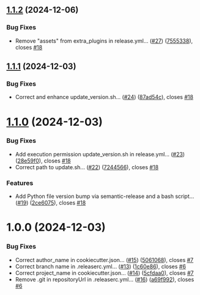 ## [1.1.2](https://github.com/UnoYakshi/modern-python-template/compare/1.1.1...1.1.2) (2024-12-06)


### Bug Fixes

* Remove "assets" from extra_plugins in release.yml... ([#27](https://github.com/UnoYakshi/modern-python-template/issues/27)) ([7555338](https://github.com/UnoYakshi/modern-python-template/commit/755533885cf63a6759b5e3a29a77cc9263d4ebb6)), closes [#18](https://github.com/UnoYakshi/modern-python-template/issues/18)

## [1.1.1](https://github.com/UnoYakshi/modern-python-template/compare/1.1.0...1.1.1) (2024-12-03)


### Bug Fixes

* Correct and enhance update_version.sh... ([#24](https://github.com/UnoYakshi/modern-python-template/issues/24)) ([87ad54c](https://github.com/UnoYakshi/modern-python-template/commit/87ad54c58c58bdd3e1f31b224435882b5446741a)), closes [#18](https://github.com/UnoYakshi/modern-python-template/issues/18)

# [1.1.0](https://github.com/UnoYakshi/modern-python-template/compare/1.0.0...1.1.0) (2024-12-03)


### Bug Fixes

* Add execution permission update_version.sh in release.yml... ([#23](https://github.com/UnoYakshi/modern-python-template/issues/23)) ([28e59f0](https://github.com/UnoYakshi/modern-python-template/commit/28e59f0073cfbf79228300b73078af067c1f7757)), closes [#18](https://github.com/UnoYakshi/modern-python-template/issues/18)
* Correct path to update.sh... ([#22](https://github.com/UnoYakshi/modern-python-template/issues/22)) ([7244566](https://github.com/UnoYakshi/modern-python-template/commit/7244566577669e24937f5a41db1fbe754182c37b)), closes [#18](https://github.com/UnoYakshi/modern-python-template/issues/18)


### Features

* Add Python file version bump via semantic-release and a bash script... ([#19](https://github.com/UnoYakshi/modern-python-template/issues/19)) ([2ce6075](https://github.com/UnoYakshi/modern-python-template/commit/2ce6075bf9593d14a8367f3bc6a9ac0784478810)), closes [#18](https://github.com/UnoYakshi/modern-python-template/issues/18)

# 1.0.0 (2024-12-03)


### Bug Fixes

* Correct author_name in cookiecutter.json... ([#15](https://github.com/UnoYakshi/modern-python-template/issues/15)) ([5061068](https://github.com/UnoYakshi/modern-python-template/commit/50610689faa55c8040151c464018079bae95a8b4)), closes [#7](https://github.com/UnoYakshi/modern-python-template/issues/7)
* Correct branch name in .releaserc.yml... ([#13](https://github.com/UnoYakshi/modern-python-template/issues/13)) ([1c60e86](https://github.com/UnoYakshi/modern-python-template/commit/1c60e86ac7033b8fd90882af78f7cbd9869b526a)), closes [#6](https://github.com/UnoYakshi/modern-python-template/issues/6)
* Correct project_name in cookiecutter.json... ([#14](https://github.com/UnoYakshi/modern-python-template/issues/14)) ([5cfdaa0](https://github.com/UnoYakshi/modern-python-template/commit/5cfdaa05febd6617f36ebe7f4ab136f0238de63d)), closes [#7](https://github.com/UnoYakshi/modern-python-template/issues/7)
* Remove .git in repositoryUrl in .releaserc.yml... ([#16](https://github.com/UnoYakshi/modern-python-template/issues/16)) ([a69f992](https://github.com/UnoYakshi/modern-python-template/commit/a69f9923b6ff748e093b1a402fafcc6e222db9ef)), closes [#6](https://github.com/UnoYakshi/modern-python-template/issues/6)
